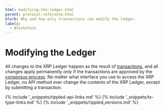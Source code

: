 ```yaml
---
html: modifying-the-ledger.html
parent: protocol-reference.html
blurb: Why and how only transactions can modify the ledger.
labels:
  - Blockchain
---
```

# Modifying the Ledger

All changes to the XRP Ledger happen as the result of [transactions](transaction-formats.html), and all changes apply permanently _only_ if the transactions are approved by the [consensus process](consensus.html). No matter what interface you use to access the XRP Ledger, no API method ever change the contents of the XRP Ledger, except by submitting a transaction.

<!--{# common link defs #}-->
{% include '_snippets/rippled-api-links.md' %}
{% include '_snippets/tx-type-links.md' %}
{% include '_snippets/rippled_versions.md' %}
